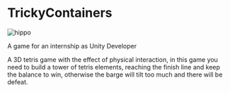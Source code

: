 # TrickyContainers
![hippo](https://im2.ezgif.com/tmp/ezgif-2-4ad7610b07.gif)

A game for an internship as Unity Developer

A 3D tetris game with the effect of physical interaction, in this game you need to build a tower of tetris elements, reaching the finish line and keep the balance to win, otherwise the barge will tilt too much and there will be defeat.
